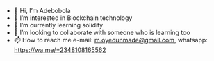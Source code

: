 - 👋 Hi, I’m Adebobola 
- 👀 I’m interested in Blockchain technology 
- 🌱 I’m currently learning solidity
- 💞️ I’m looking to collaborate with someone who is learning too
- 📫 How to reach me e-mail: m.oyedunmade@gmail.com, whatsapp: https://wa.me/+2348108165562

<!---
Adebobola01/Adebobola01 is a ✨ special ✨ repository because its `README.md` (this file) appears on your GitHub profile.
You can click the Preview link to take a look at your changes.
--->
